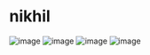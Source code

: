 # nikhil
![image](https://drive.google.com/uc?export=view&id=https:1PTesrJuDx3pCH3vdQe9baenlV53kkAnb)
![image](https://drive.google.com/uc?export=view&id=1PiG9lID8BO7nZsYAhrQyTrqKjOISpaYP)
![image](https://drive.google.com/uc?export=view&id=165PeaqaFRGb8ADMmp4iG9kA5WJQ4xnCu)
![image](https://drive.google.com/uc?export=view&id=1PicKsJ11x_1tVy_BzFIkL_mXbv-l3boR)
